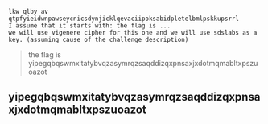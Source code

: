 ```
lkw qlby av qtpfyieidwnpawseycnicsdynjicklqevaciipoksabidpletelbmlpskkupsrrl
I assume that it starts with: the flag is ...
we will use vigenere cipher for this one and we will use sdslabs as a key. (assuming cause of the challenge description)
```
> the flag is yipegqbqswmxitatybvqzasymrqzsaqddizqxpnsaxjxdotmqmabltxpszuoazot

## yipegqbqswmxitatybvqzasymrqzsaqddizqxpnsaxjxdotmqmabltxpszuoazot

